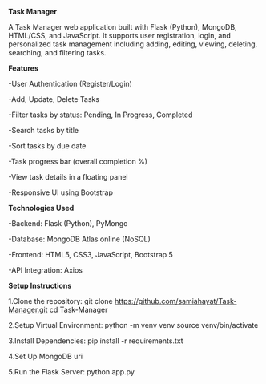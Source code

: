 **Task Manager**

A Task Manager web application built with Flask (Python), MongoDB, 
HTML/CSS, and JavaScript. It supports user registration, login, and personalized 
task management including adding, editing, viewing, deleting, searching, and filtering tasks.

**Features**

-User Authentication (Register/Login)

-Add, Update, Delete Tasks

-Filter tasks by status: Pending, In Progress, Completed

-Search tasks by title

-Sort tasks by due date

-Task progress bar (overall completion %)

-View task details in a floating panel

-Responsive UI using Bootstrap

**Technologies Used**

-Backend: Flask (Python), PyMongo

-Database: MongoDB Atlas online (NoSQL)

-Frontend: HTML5, CSS3, JavaScript, Bootstrap 5

-API Integration: Axios

**Setup Instructions**

1.Clone the repository:
   git clone https://github.com/samiahayat/Task-Manager.git
   cd Task-Manager
   
2.Setup Virtual Environment:
   python -m venv venv
   source venv/bin/activate
   
3.Install Dependencies:
   pip install -r requirements.txt  
   
4.Set Up MongoDB uri

5.Run the Flask Server:
   python app.py 

   

